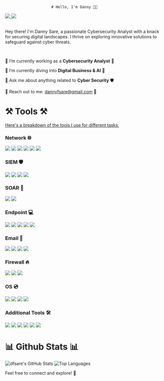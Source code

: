                          # Hello, I'm Danny 👨‍💻

<div align="left"> 
  <a href="dannyfsare@gmail.com" target="_blank">
    <img src="https://img.shields.io/badge/Gmail-D14836?style=for-the-badge&logo=gmail&logoColor=white" target="_blank" />
  </a> 
  <a href="#" target="_blank">
    <img src="https://img.shields.io/badge/LinkedIn-0077B5?style=for-the-badge&logo=linkedin&logoColor=white" target="_blank" />
  </a>
</div>

<br> 

Hey there! I'm Danny Sare, a passionate Cybersecurity Analyst with a knack for securing digital landscapes. I thrive on exploring innovative solutions to safeguard against cyber threats.

<br>

<div align="left">
 
🔭 I’m currently working as a **Cybersecurity Analyst** 💼

🌱 I’m currently diving into **Digital Business & AI** 🚀

💬 Ask me about anything related to **Cyber Security** 🛡️

📧 Reach out to me: dannyfsare@gmail.com 📩

 </div>

# ⚒️ Tools ⚒️ 
[Here's a breakdown of the tools I use for different tasks:](#)

### Network 🌐
<div>
    <img src="https://img.shields.io/badge/-Wireshark-1679A7?&style=for-the-badge&logo=Wireshark&logoColor=white" />
    <img src="https://img.shields.io/badge/-Suricata-EF3B2D?&style=for-the-badge&logo=Suricata&logoColor=white" />
    <img src="https://img.shields.io/badge/-Zeek-777BB4?&style=for-the-badge&logo=Zeek&logoColor=white" />
    <img src="https://img.shields.io/badge/-NMAP-000000?&style=for-the-badge&logo=nmap&logoColor=white" />
    <img src="https://img.shields.io/badge/-TSHARK-444444?&style=for-the-badge&logo=Wireshark&logoColor=white" />
    <img src="https://img.shields.io/badge/-RSA_NetWitness-3A7F29?&style=for-the-badge&logo=RSA&logoColor=white" />
</div>

### SIEM 🛡️
<div>
    <img src="https://img.shields.io/badge/-Splunk-000000?&style=for-the-badge&logo=Splunk&logoColor=white" />
    <img src="https://img.shields.io/badge/-Microsoft_Sentinel-0078D4?&style=for-the-badge&logo=Microsoft&logoColor=white" />
    <img src="https://img.shields.io/badge/-Elastic-005571?&style=for-the-badge&logo=Elastic&logoColor=white" />
    <img src="https://img.shields.io/badge/-Qradar-061639?&style=for-the-badge&logo=QRadar&logoColor=white" />
</div>

### SOAR 🚀
<div>
    <img src="https://img.shields.io/badge/-Splunk_SOAR-000000?&style=for-the-badge&logo=Splunk&logoColor=white" />
    <img src="https://img.shields.io/badge/-XSOAR-FF6600?&style=for-the-badge&logo=Palo%20Alto%20Networks&logoColor=white" />
</div>

### Endpoint 💻
<div>
    <img src="https://img.shields.io/badge/-MICROSOFT_DEFENDER_FOR_ENDPOINT-00A4EF?&style=for-the-badge&logo=Microsoft&logoColor=white" />
    <img src="https://img.shields.io/badge/-CROWDSTRIKE-0083E8?&style=for-the-badge&logo=CrowdStrike&logoColor=white" />
    <img src="https://img.shields.io/badge/-SENTINELONE-7913FE?&style=for-the-badge&logo=SentinelOne&logoColor=white" />
    <img src="https://img.shields.io/badge/-CYBEREASON-000000?&style=for-the-badge&logo=Cybereason&logoColor=white" />
    <img src="https://img.shields.io/badge/-FIREEYE-EE3124?&style=for-the-badge&logo=FireEye&logoColor=white" />
</div>

### Email 📧
<div>
    <img src="https://img.shields.io/badge/-Mimecast-00548F?&style=for-the-badge&logo=Mimecast&logoColor=white" />
    <img src="https://img.shields.io/badge/-Proofpoint-2C3039?&style=for-the-badge&logo=Proofpoint&logoColor=white" />
    <img src="https://img.shields.io/badge/-Checkpoint_Harmony-0066CC?&style=for-the-badge&logo=Check%20Point&logoColor=white" />
    <img src="https://img.shields.io/badge/-Trelix-006699?&style=for-the-badge&logo=Trelix&logoColor=white" />
</div>

### Firewall 🔥
<div>
    <img src="https://img.shields.io/badge/-McAfee-CA2236?&style=for-the-badge&logo=McAfee&logoColor=white" />
    <img src="https://img.shields.io/badge/-Checkpoint-0066CC?&style=for-the-badge&logo=Check%20Point&logoColor=white" />
    <img src="https://img.shields.io/badge/-Guardicore-36ADD8?&style=for-the-badge&logo=Guardicore&logoColor=white" />
</div>

### OS 💿
<div>
    <img src="https://img.shields.io/badge/-Windows-0078D6?&style=for-the-badge&logo=Windows&logoColor=white" />
    <img src="https://img.shields.io/badge/-Windows_Server-0078D6?&style=for-the-badge&logo=Windows%20Server&logoColor=white" />
    <img src="https://img.shields.io/badge/-Kali_Linux-557C94?&style=for-the-badge&logo=Kali%20Linux&logoColor=white" />
    <img src="https://img.shields.io/badge/-MacOs-000000?&style=for-the-badge&logo=Apple&logoColor=white" />
</div>

### Additional Tools 🛠️
<div>
    <img src="https://img.shields.io/badge/-Anomali_ThreatStream-000000?&style=for-the-badge&logo=Anomali&logoColor=white" />
    <img src="https://img.shields.io/badge/-Axonius-FF4088?&style=for-the-badge&logo=Axonius&logoColor=white" />
    <img src="https://img.shields.io/badge/-Cisco_CloudLock-1BA0D7?&style=for-the-badge&logo=Cisco&logoColor=white" />
    <img src="https://img.shields.io/badge/-ServiceNow-0074E0?&style=for-the-badge&logo=ServiceNow&logoColor=white" />
    <img src="https://img.shields.io/badge/-Remedy-005B9A?&style=for-the-badge&logo=BMC%20Software&logoColor=white" />
    <img src="https://img.shields.io/badge/-Jira-0052CC?&style=for-the-badge&logo=Jira%20Software&logoColor=white" />
</div>

# 📊 Github Stats 📊
![dfsare's GitHub Stats](https://github-readme-stats.vercel.app/api?username=dfsare&show_icons=true&theme=radical)
![Top Languages](https://github-readme-stats.vercel.app/api/top-langs/?username=dfsare&show_icons=true&theme=radical)

Feel free to connect and explore! 🚀
